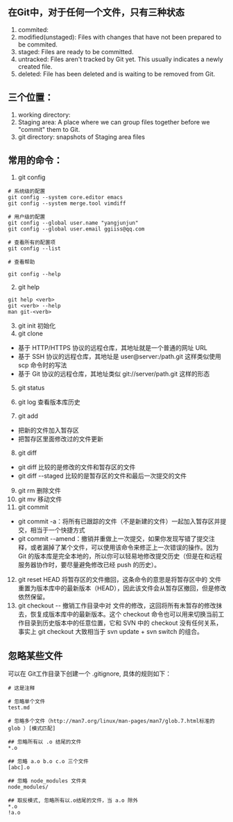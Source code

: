 ## 在Git中，对于任何一个文件，只有三种状态

1. commited:
2. modified(unstaged): Files with changes that have not been prepared to be commited.
3. staged: Files are ready to be committed.
4. untracked: Files aren't tracked by Git yet. This usually indicates a newly created file.
5. deleted: File has been deleted and is waiting to be removed from Git.

## 三个位置：

1. working directory:
2. Staging area: A place where we can group files together before we "commit" them to Git.
3. git directory: snapshots of Staging area files


## 常用的命令：

1. git config
  ```
  # 系统级的配置
  git config --system core.editor emacs
  git config --system merge.tool vimdiff

  # 用户级的配置
  git config --global user.name "yangjunjun"
  git config --global user.email ggiiss@qq.com

  # 查看所有的配置项
  git config --list 

  # 查看帮助

  git config --help 
  ```
2. git help
  ```
  git help <verb>
  git <verb> --help
  man git-<verb>
  ```
3. git init
  初始化
4. git clone

  - 基于 HTTP/HTTPS 协议的远程仓库，其地址就是一个普通的网址 URL
  - 基于 SSH 协议的远程仓库，其地址是 user@server:/path.git 这样类似使用 scp 命令时的写法
  - 基于 Git 协议的远程仓库，其地址类似 git://server/path.git 这样的形态
5. git status
  
6. git log
  查看版本库历史
7. git add
  - 把新的文件加入暂存区
  - 把暂存区里面修改过的文件更新
8. git diff
  - git diff 比较的是修改的文件和暂存区的文件
  - git diff --staged 比较的是暂存区的文件和最后一次提交的文件

9. git rm
  删除文件
10. git mv
  移动文件
11. git commit
  - git commit -a：将所有已跟踪的文件（不是新建的文件）一起加入暂存区并提交，相当于一个快捷方式
  - git commit --amend：撤销并重做上一次提交，如果你发现写错了提交注释，或者漏掉了某个文件，可以使用该命令来修正上一次错误的操作。因为 Git 的版本库是完全本地的，所以你可以轻易地修改提交历史（但是在和远程服务器协作时，要尽量避免修改已经 push 的历史）。
12. git reset HEAD <file>
  将暂存区的文件撤回，这条命令的意思是将暂存区中的 <file> 文件重置为版本库中的最新版本（HEAD），因此该文件会从暂存区撤回，但是修改依然保留。
13. git checkout -- <file>
  撤销工作目录中对 <file> 文件的修改，这回将所有未暂存的修改抹去，恢复成版本库中的最新版本。这个 checkout 命令也可以用来切换当前工作目录到历史版本中的任意位置，它和 SVN 中的 checkout 没有任何关系，事实上 git checkout 大致相当于 svn update + svn switch 的组合。

## 忽略某些文件

可以在 Git工作目录下创建一个 .gitignore, 具体的规则如下：
```
# 这是注释 

# 忽略单个文件
test.md

# 忽略多个文件（http://man7.org/linux/man-pages/man7/glob.7.html标准的 glob ）[模式匹配]

## 忽略所有以 .o 结尾的文件
*.o  

## 忽略 a.o b.o c.o 三个文件
[abc].o 

## 忽略 node_modules 文件夹
node_modules/ 

## 取反模式, 忽略所有以.o结尾的文件，当 a.o 除外
*.o
!a.o

```